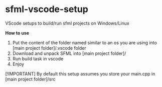 # sfml-vscode-setup
VScode setups to build/run sfml projects on Windows/Linux

**How to use**
1. Put the content of the folder named similar to an os you are using into [main project folder]/.vscode  folder
2. Download and unpack SFML into [main project folder]/
3. Run build task in vscode
4. Enjoy

[!IMPORTANT]
By default this setup assumes you store your main.cpp in [main project folder]/src
